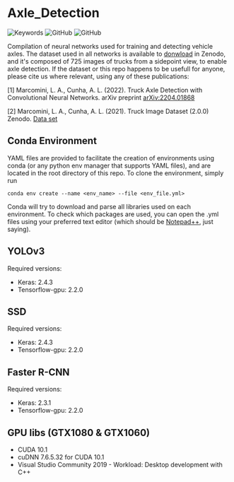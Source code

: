 # Axle_Detection

![Keywords](https://img.shields.io/badge/Keywords-Neural%20Networks%2C%20Python%2C%20Transport%20Engineering-blueviolet?style=flat-square) ![GitHub](https://img.shields.io/github/license/leandromarcomini/Axle_Detection?style=flat-square) ![GitHub](https://img.shields.io/github/languages/top/leandromarcomini/Axle_Detection?style=flat-square)


Compilation of neural networks used for training and detecting vehicle axles. The dataset used in all networks is available to [donwload](https://doi.org/10.5281/zenodo.5744737) in Zenodo, and it's composed of 725 images of trucks from a sidepoint view, to enable axle detection. If the dataset or this repo happens to be usefull for anyone, please cite us where relevant, using any of these publications:

<a id="1">[1]</a> 
Marcomini, L. A., Cunha, A. L. (2022). 
Truck Axle Detection with Convolutional Neural Networks.
arXiv preprint [arXiv:2204.01868](https://arxiv.org/abs/2204.01868)

<a id="2">[2]</a> 
Marcomini, L. A., Cunha, A. L. (2021).
Truck Image Dataset (2.0.0)
Zenodo. [Data set](https://doi.org/10.5281/zenodo.5744736)


## Conda Environment
YAML files are provided to facilitate the creation of environments using conda (or any python env manager that supports YAML files), and are located in the root directory of this repo. To clone the environment, simply run

```
conda env create --name <env_name> --file <env_file.yml>
```

Conda will try to download and parse all libraries used on each environment. To check which packages are used, you can open the .yml files using your preferred text editor (which should be [Notepad++](https://notepad-plus-plus.org/downloads/), just saying).

## YOLOv3

Required versions:
- Keras: 2.4.3
- Tensorflow-gpu: 2.2.0


## SSD

Required versions:
- Keras: 2.4.3
- Tensorflow-gpu: 2.2.0


## Faster R-CNN

Required versions:
- Keras: 2.3.1
- Tensorflow-gpu: 2.2.0


## GPU libs (GTX1080 & GTX1060)
- CUDA 10.1
- cuDNN 7.6.5.32 for CUDA 10.1
- Visual Studio Community 2019 - Workload: Desktop development with C++
